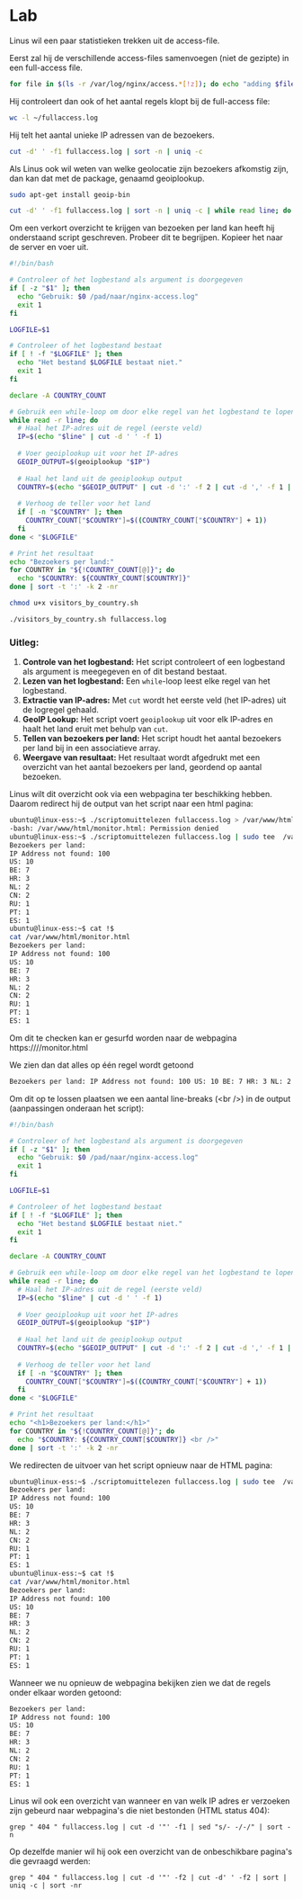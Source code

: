 # Lab <!-- {docsify-ignore} -->

Linus wil een paar statistieken trekken uit de access-file.

Eerst zal hij de verschillende access-files samenvoegen  (niet de gezipte) in een full-access file.

```bash
for file in $(ls -r /var/log/nginx/access.*[!z]); do echo "adding $file ($(wc -l $file | cut -d' ' -f1))"; cat $file >> ~/fullaccess.log; done
```



Hij controleert dan ook of het aantal regels klopt bij de full-access file:

```bash
wc -l ~/fullaccess.log
```



Hij telt het aantal unieke IP adressen van de bezoekers.

```bash
cut -d' ' -f1 fullaccess.log | sort -n | uniq -c
```



Als Linus ook wil weten van welke geolocatie zijn bezoekers afkomstig zijn, dan kan dat met de package, genaamd geoiplookup.

```bash
sudo apt-get install geoip-bin
```



```bash
cut -d' ' -f1 fullaccess.log | sort -n | uniq -c | while read line; do IP=$(echo $line | cut -d' ' -f2); COUNT=$(echo $line | cut -d' ' -f1);echo "$IP --- $COUNT --- $(geoiplookup $IP)"; done
```



Om een verkort overzicht te krijgen van bezoeken per land kan heeft hij onderstaand script geschreven. Probeer dit te begrijpen. Kopieer het naar de server en voer uit.

```bash
#!/bin/bash

# Controleer of het logbestand als argument is doorgegeven
if [ -z "$1" ]; then
  echo "Gebruik: $0 /pad/naar/nginx-access.log"
  exit 1
fi

LOGFILE=$1

# Controleer of het logbestand bestaat
if [ ! -f "$LOGFILE" ]; then
  echo "Het bestand $LOGFILE bestaat niet."
  exit 1
fi

declare -A COUNTRY_COUNT

# Gebruik een while-loop om door elke regel van het logbestand te lopen
while read -r line; do
  # Haal het IP-adres uit de regel (eerste veld)
  IP=$(echo "$line" | cut -d ' ' -f 1)
  
  # Voer geoiplookup uit voor het IP-adres
  GEOIP_OUTPUT=$(geoiplookup "$IP")
  
  # Haal het land uit de geoiplookup output
  COUNTRY=$(echo "$GEOIP_OUTPUT" | cut -d ':' -f 2 | cut -d ',' -f 1 | xargs)
  
  # Verhoog de teller voor het land
  if [ -n "$COUNTRY" ]; then
    COUNTRY_COUNT["$COUNTRY"]=$((COUNTRY_COUNT["$COUNTRY"] + 1))
  fi
done < "$LOGFILE"

# Print het resultaat
echo "Bezoekers per land:"
for COUNTRY in "${!COUNTRY_COUNT[@]}"; do
  echo "$COUNTRY: ${COUNTRY_COUNT[$COUNTRY]}"
done | sort -t ':' -k 2 -nr

```



```bash
chmod u+x visitors_by_country.sh
```



```bash
./visitors_by_country.sh fullaccess.log
```



### Uitleg:

1. **Controle van het logbestand:** Het script controleert of een logbestand als argument is meegegeven en of dit bestand bestaat.
2. **Lezen van het logbestand:** Een `while`-loop leest elke regel van het logbestand.
3. **Extractie van IP-adres:** Met `cut` wordt het eerste veld (het IP-adres) uit de logregel gehaald.
4. **GeoIP Lookup:** Het script voert `geoiplookup` uit voor elk IP-adres en haalt het land eruit met behulp van `cut`.
5. **Tellen van bezoekers per land:** Het script houdt het aantal bezoekers per land bij in een associatieve array.
6. **Weergave van resultaat:** Het resultaat wordt afgedrukt met een overzicht van het aantal bezoekers per land, geordend op aantal bezoeken.





Linus wilt dit overzicht ook via een webpagina ter beschikking hebben. Daarom redirect hij de output van het script naar een html pagina:

```bash
ubuntu@linux-ess:~$ ./scriptomuittelezen fullaccess.log > /var/www/html/monitor.html
-bash: /var/www/html/monitor.html: Permission denied
ubuntu@linux-ess:~$ ./scriptomuittelezen fullaccess.log | sudo tee  /var/www/html/monitor.html
Bezoekers per land:
IP Address not found: 100
US: 10
BE: 7
HR: 3
NL: 2
CN: 2
RU: 1
PT: 1
ES: 1
ubuntu@linux-ess:~$ cat !$
cat /var/www/html/monitor.html
Bezoekers per land:
IP Address not found: 100
US: 10
BE: 7
HR: 3
NL: 2
CN: 2
RU: 1
PT: 1
ES: 1
```



Om dit te checken kan er gesurfd worden naar de webpagina  https://<ip>//monitor.html

We zien dan dat alles op één regel wordt getoond 

```html
Bezoekers per land: IP Address not found: 100 US: 10 BE: 7 HR: 3 NL: 2 CN: 2 RU: 1 PT: 1 ES: 1
```



Om dit op te lossen plaatsen we een aantal line-breaks (\<br /\>) in de output (aanpassingen onderaan het script):

```bash
#!/bin/bash

# Controleer of het logbestand als argument is doorgegeven
if [ -z "$1" ]; then
  echo "Gebruik: $0 /pad/naar/nginx-access.log"
  exit 1
fi

LOGFILE=$1

# Controleer of het logbestand bestaat
if [ ! -f "$LOGFILE" ]; then
  echo "Het bestand $LOGFILE bestaat niet."
  exit 1
fi

declare -A COUNTRY_COUNT

# Gebruik een while-loop om door elke regel van het logbestand te lopen
while read -r line; do
  # Haal het IP-adres uit de regel (eerste veld)
  IP=$(echo "$line" | cut -d ' ' -f 1)
  
  # Voer geoiplookup uit voor het IP-adres
  GEOIP_OUTPUT=$(geoiplookup "$IP")
  
  # Haal het land uit de geoiplookup output
  COUNTRY=$(echo "$GEOIP_OUTPUT" | cut -d ':' -f 2 | cut -d ',' -f 1 | xargs)
  
  # Verhoog de teller voor het land
  if [ -n "$COUNTRY" ]; then
    COUNTRY_COUNT["$COUNTRY"]=$((COUNTRY_COUNT["$COUNTRY"] + 1))
  fi
done < "$LOGFILE"

# Print het resultaat
echo "<h1>Bezoekers per land:</h1>"
for COUNTRY in "${!COUNTRY_COUNT[@]}"; do
  echo "$COUNTRY: ${COUNTRY_COUNT[$COUNTRY]} <br />"
done | sort -t ':' -k 2 -nr
```



We redirecten de uitvoer van het script opnieuw naar de HTML pagina:

```bash
ubuntu@linux-ess:~$ ./scriptomuittelezen fullaccess.log | sudo tee  /var/www/html/monitor.html
Bezoekers per land:
IP Address not found: 100
US: 10
BE: 7
HR: 3
NL: 2
CN: 2
RU: 1
PT: 1
ES: 1
ubuntu@linux-ess:~$ cat !$
cat /var/www/html/monitor.html
Bezoekers per land:
IP Address not found: 100
US: 10
BE: 7
HR: 3
NL: 2
CN: 2
RU: 1
PT: 1
ES: 1
```



Wanneer we nu opnieuw de webpagina bekijken zien we dat de regels onder elkaar worden getoond:

```html
Bezoekers per land:
IP Address not found: 100
US: 10
BE: 7
HR: 3
NL: 2
CN: 2
RU: 1
PT: 1
ES: 1
```





Linus wil ook een overzicht van wanneer en van welk IP adres er verzoeken zijn gebeurd naar webpagina's die niet bestonden (HTML status 404):

```
grep " 404 " fullaccess.log | cut -d '"' -f1 | sed "s/- -/-/" | sort -n
```



Op dezelfde manier wil hij ook een overzicht van de onbeschikbare pagina's die gevraagd werden:

```
grep " 404 " fullaccess.log | cut -d '"' -f2 | cut -d' ' -f2 | sort | uniq -c | sort -nr
```



